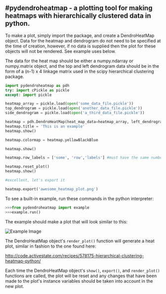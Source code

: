 #pydendroheatmap - a plotting tool for making heatmaps with hierarchically clustered data in python.
---------------------------------------------------------------------------------------------------

To make a plot, simply import the package, and create a DendroHeatMap object. Data for the heatmap and
dendrogram do not need to be specified at the time of creation, however, if no data is supplied then
the plot for these objects will not be rendered. See example uses below.

The data for the heat map should be either a numpy.ndarray or numpy.matrix object, and the top and left dendrogram
data should be in the form of a (n-1) x 4 linkage matrix used in the scipy hierarchical clustering package.

```python
import pydendroheatmap as pdh
try: import cPickle as pickle
except: import pickle

heatmap_array = pickle.load(open('some_data_file.pickle'))
top_dendrogram = pickle.load(open('another_data_file.pickle'))
side_dendrogram = pickle.load(open('a_third_data_file.pickle'))

heatmap = pdh.DendroHeatMap(heat_map_data=heatmap_array, left_dendrogram=side_dendrogram, top_dendrogram=top_dendrogram)
heatmap.title = 'This is an example'
heatmap.show()

heatmap.colormap = heatmap.yellowBlackBlue

heatmap.show()

heatmap.row_labels = ['some', 'row','labels'] #must have the same number of rows in heat_map_data

heatmap.reset_plot()
heatmap.show()

#excellent, let's export it

heatmap.export('awesome_heatmap_plot.png')
```


To see a built-in example, run these commands in the python interpreter:

```python
>>>from pydendroheatmap import example
>>>example.run()
```

The example should make a plot that will look similar to this:

![Example Image](https://github.com/themantalope/pydendroheatmap/blob/master/pydendroheatmap/exampledata/example.png)


The DendroHeatMap object's `render_plot()` function will generate a heat plot, similar in fashion to the one found here:

http://code.activestate.com/recipes/578175-hierarchical-clustering-heatmap-python/

Each time the DendroHeatMap object's `show()`, `export()`, and `render_plot()` functions are called,
the plot will be reset and any changes that have been made to the plot's instance variables should be taken into account
in the new plot.

